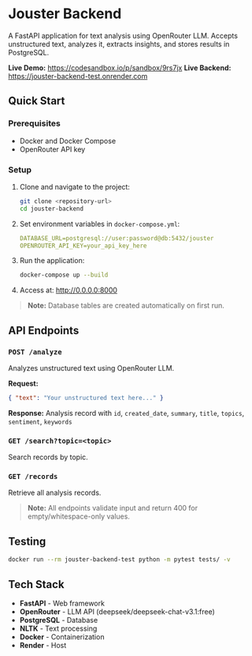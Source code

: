# Jouster Backend

A FastAPI application for text analysis using OpenRouter LLM. Accepts unstructured text, analyzes it, extracts insights, and stores results in PostgreSQL.

**Live Demo:** https://codesandbox.io/p/sandbox/9rs7jx
**Live Backend:** https://jouster-backend-test.onrender.com

## Quick Start

### Prerequisites
- Docker and Docker Compose
- OpenRouter API key

### Setup
1. Clone and navigate to the project:
   ```bash
   git clone <repository-url>
   cd jouster-backend
   ```

2. Set environment variables in `docker-compose.yml`:
   ```yaml
   DATABASE_URL=postgresql://user:password@db:5432/jouster
   OPENROUTER_API_KEY=your_api_key_here
   ```

3. Run the application:
   ```bash
   docker-compose up --build
   ```

4. Access at: http://0.0.0.0:8000

> **Note:** Database tables are created automatically on first run.


## API Endpoints

### `POST /analyze`
Analyzes unstructured text using OpenRouter LLM.

**Request:**
```json
{ "text": "Your unstructured text here..." }
```

**Response:** Analysis record with `id`, `created_date`, `summary`, `title`, `topics`, `sentiment`, `keywords`

### `GET /search?topic=<topic>`
Search records by topic.

### `GET /records`
Retrieve all analysis records.

> **Note:** All endpoints validate input and return 400 for empty/whitespace-only values.

## Testing

```bash
docker run --rm jouster-backend-test python -m pytest tests/ -v
```

## Tech Stack

- **FastAPI** - Web framework
- **OpenRouter** - LLM API (deepseek/deepseek-chat-v3.1:free)
- **PostgreSQL** - Database
- **NLTK** - Text processing
- **Docker** - Containerization
- **Render** - Host
